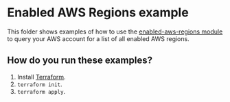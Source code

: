 # Enabled AWS Regions example

This folder shows examples of how to use the [enabled-aws-regions module](https://github.com/terraform-modules-krish/terraform-aws-utilities/blob/v0.1.8/modules/enabled-aws-regions) to query your
AWS account for a list of all enabled AWS regions.




## How do you run these examples?

1. Install [Terraform](https://www.terraform.io/).
1. `terraform init`.
1. `terraform apply`.
